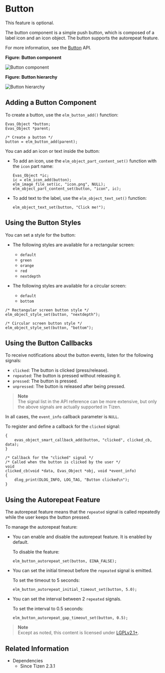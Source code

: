 # Button

This feature is optional.

The button component is a simple push button, which is composed of a label icon and an icon object. The button supports the autorepeat feature.

For more information, see the [Button](../../../../api/wearable/latest/group__Elm__Button.html) API.

**Figure: Button component**

![Button component](./media/button_wn.png)

**Figure: Button hierarchy**

![Button hierarchy](./media/button_tree.png)

## Adding a Button Component

To create a button, use the `elm_button_add()` function:

```
Evas_Object *button;
Evas_Object *parent;

/* Create a button */
button = elm_button_add(parent);
```

You can add an icon or text inside the button:

- To add an icon, use the `elm_object_part_content_set()` function with the `icon` part name:

  ```
  Evas_Object *ic;
  ic = elm_icon_add(button);
  elm_image_file_set(ic, "icon.png", NULL);
  elm_object_part_content_set(button, "icon", ic);
  ```

- To add text to the label, use the `elm_object_text_set()` function:

  ```
  elm_object_text_set(button, "Click me!");
  ```

## Using the Button Styles

You can set a style for the button:

- The following styles are available for a rectangular screen:
  - `default`
  - `green`
  - `orange`
  - `red`
  - `nextdepth`

- The following styles are available for a circular screen:
  - `default`
  - `bottom`

```
/* Rectangular screen button style */
elm_object_style_set(button, "nextdepth");

/* Circular screen button style */
elm_object_style_set(button, "bottom");
```

## Using the Button Callbacks

To receive notifications about the button events, listen for the following signals:

- `clicked`: The button is clicked (press/release).
- `repeated`: The button is pressed without releasing it.
- `pressed`: The button is pressed.
- `unpressed`: The button is released after being pressed.

> **Note**  
> The signal list in the API reference can be more extensive, but only the above signals are actually supported in Tizen.

In all cases, the `event_info` callback parameter is `NULL`.

To register and define a callback for the `clicked` signal:

```
{
    evas_object_smart_callback_add(button, "clicked", clicked_cb, data);
}

/* Callback for the "clicked" signal */
/* Called when the button is clicked by the user */
void
clicked_cb(void *data, Evas_Object *obj, void *event_info)
{
    dlog_print(DLOG_INFO, LOG_TAG, "Button clicked\n");
}
```

## Using the Autorepeat Feature

The autorepeat feature means that the `repeated` signal is called repeatedly while the user keeps the button pressed.

To manage the autorepeat feature:

- You can enable and disable the autorepeat feature. It is enabled by default.

  To disable the feature:

  ```
  elm_button_autorepeat_set(button, EINA_FALSE);
  ```

- You can set the initial timeout before the `repeated` signal is emitted.

  To set the timeout to 5 seconds:

  ```
  elm_button_autorepeat_initial_timeout_set(button, 5.0);
  ```

- You can set the interval between 2 `repeated` signals.

  To set the interval to 0.5 seconds:

  ```
  elm_button_autorepeat_gap_timeout_set(button, 0.5);
  ```

> **Note**  
> Except as noted, this content is licensed under [LGPLv2.1+](http://opensource.org/licenses/LGPL-2.1).

## Related Information
- Dependencies
  - Since Tizen 2.3.1
